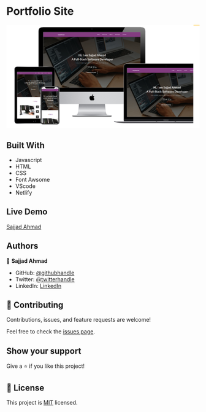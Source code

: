 # Portfolio Site

![screenshot](./img/portfolio.png)

## Built With

- Javascript
- HTML
- CSS
- Font Awsome 
- VScode
- Netlify

## Live Demo

<a href = 'https://www.sajjadahmad.live/' target = '_blank'>Sajjad Ahmad</a>

## Authors

👤 **Sajjad Ahmad**

- GitHub: [@githubhandle](https://github.com/SajjadAhmad14)
- Twitter: [@twitterhandle](https://twitter.com/Sajjad_Ahmad14)
- LinkedIn: [LinkedIn](https://www.linkedin.com/in/sajjadahmad14)

## 🤝 Contributing

Contributions, issues, and feature requests are welcome!

Feel free to check the [issues page](https://github.com/SajjadAhmad14/Portfolio/issues).

## Show your support

Give a ⭐️ if you like this project!

## 📝 License

This project is [MIT](lic.url) licensed.

